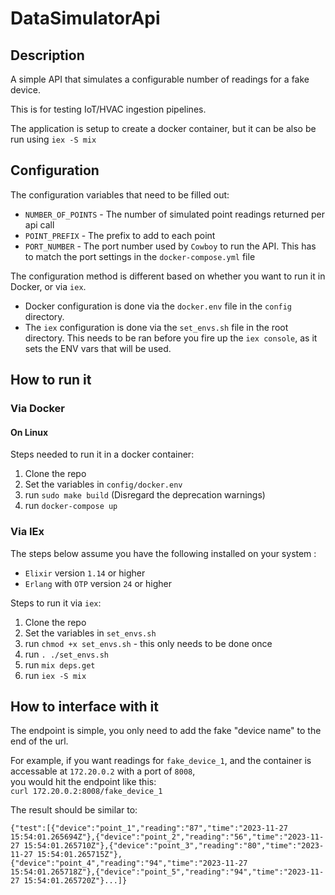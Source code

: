# DataSimulatorApi

## Description

A simple API that simulates a configurable number of readings for a fake device.

This is for testing IoT/HVAC ingestion pipelines.

The application is setup to create a docker container, but it can be also be run using `iex -S mix`

## Configuration

The configuration variables that need to be filled out:  
 * `NUMBER_OF_POINTS` - The number of simulated point readings returned per api call
 * `POINT_PREFIX` - The prefix to add to each point
 * `PORT_NUMBER` - The port number used by `Cowboy` to run the API. This has to match the port settings in the `docker-compose.yml` file 
  
  
The configuration method is different based on whether you want to run it in Docker, or via `iex`.  
 * Docker configuration is done via the `docker.env` file in the `config` directory.  
 * The `iex` configuration is done via the `set_envs.sh` file in the root directory. This needs to
 be ran before you fire up the `iex console`, as it sets the ENV vars that will be used. 

## How to run it
  
### Via Docker  

#### On Linux  
Steps needed to run it in a docker container:
 1. Clone the repo
 2. Set the variables in `config/docker.env`
 3. run `sudo make build` (Disregard the deprecation warnings)
 4. run `docker-compose up`
  
  
  
### Via IEx
The steps below assume you have the following installed on your system :  
 * `Elixir` version `1.14` or higher  
 * `Erlang` with `OTP` version `24` or higher  
  
Steps to run it via `iex`:
 1. Clone the repo
 2. Set the variables in `set_envs.sh`
 3. run `chmod +x set_envs.sh` - this only needs to be done once
 4. run `. ./set_envs.sh`
 5. run `mix deps.get`
 6. run `iex -S mix`

## How to interface with it

The endpoint is simple, you only need to add the fake "device name" to the end of the url.

For example, if you want readings for `fake_device_1`, and the container is accessable at `172.20.0.2` with a port of `8008`,  
you would hit the endpoint like this:  
`curl 172.20.0.2:8008/fake_device_1`  
  
The result should be similar to:  
```
{"test":[{"device":"point_1","reading":"87","time":"2023-11-27 15:54:01.265694Z"},{"device":"point_2","reading":"56","time":"2023-11-27 15:54:01.265710Z"},{"device":"point_3","reading":"80","time":"2023-11-27 15:54:01.265715Z"},{"device":"point_4","reading":"94","time":"2023-11-27 15:54:01.265718Z"},{"device":"point_5","reading":"94","time":"2023-11-27 15:54:01.265720Z"}...]}
```
